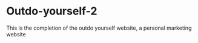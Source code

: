 # Outdo-yourself-2
This is the completion of the outdo yourself website, a personal marketing website
